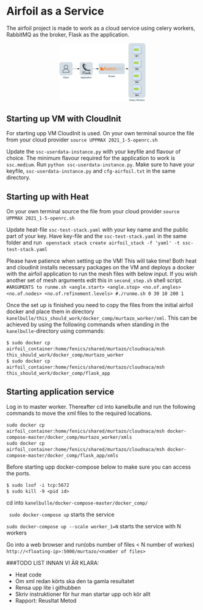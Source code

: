 # Airfoil as a Service
The airfoil project is made to work as a cloud service using celery workers, RabbitMQ as the broker, Flask as the application.

<div style="text-align:center"><img src="sys.jpg" alt="workflow" width=45% /></div>

## Starting up VM with CloudInit
For starting upp VM CloudInit is used.
On your own terminal source the file from your cloud provider
```source UPPMAX 2021_1-5-openrc.sh```

Update the `ssc-userdata-instance.py` with your keyfile and flavour of choice. The minimum flavour required for the application to work is `ssc.medium`. Run `python ssc-userdata-instance.py`. Make sure to have your keyfile, `ssc-userdata-instance.py` and `cfg-airfoil.txt` in the same directory. 

## Starting up with Heat
On your own terminal source the file from your cloud provider
```source UPPMAX 2021_1-5-openrc.sh```

Update heat-file `ssc-test-stack.yaml` with your key name and the public part of your key.
Have key-file and the `ssc-test-stack.yaml` in the same folder and run
``` openstack stack create airfoil_stack -f 'yaml' -t ssc-test-stack.yaml```

Please have patience when setting up the VM! This will take time! Both heat and cloudinit installs necessary packages on the VM and deploys a docker with the airfoil application to run the mesh files with below input. If you wish another set of mesh arguments edit this in `second_step.sh` shell script.
`#ARGUMENTS to runme.sh <angle.start> <angle.stop> <no.of.angles> <no.of.nodes> <no.of.refinement.levels>
 #./runme.sh 0 30 10 200 1`
 
Once the set up is finished you need to copy the files from the initial airfoil docker and place them in directory `kanelbulle/this_should_work/docker_comp/murtazo_worker/xml`. This can be achieved by using the following commands when standing in the `kanelbulle`-directory using commands:
``` 
$ sudo docker cp airfoil_container:home/fenics/shared/murtazo/cloudnaca/msh this_should_work/docker_comp/murtazo_worker
$ sudo docker cp airfoil_container:home/fenics/shared/murtazo/cloudnaca/msh this_should_work/docker_comp/flask_app
```

## Starting application service
Log in to master worker.
Thereafter cd into kanelbulle and run the following commands to move the xml files to the required locations.
```
sudo docker cp airfoil_container:home/fenics/shared/murtazo/cloudnaca/msh docker-compose-master/docker_comp/murtazo_worker/xmls
sudo docker cp airfoil_container:home/fenics/shared/murtazo/cloudnaca/msh docker-compose-master/docker_comp/flask_app/xmls
```
Before starting upp docker-compose below to make sure you can access the ports.
```
$ sudo lsof -i tcp:5672
$ sudo kill -9 <pid id>
```

cd into `kanelbulle/docker-compose-master/docker_comp/`

``` sudo docker-compose up```
starts the service

```sudo docker-compose up --scale worker_1=N```
starts the service with N workers




Go into a web browser and run(obs number of files < N number of workes)
`http://<floating-ip>:5000/murtazo/<number of files>`







###TODO LIST INNAN VI ÄR KLARA:
- Heat code
- Om xml redan körts ska den ta gamla resultatet
- Rensa upp lite i githubben
- Skriv instruktioner för hur man startar upp och kör allt
- Rapport: Reusltat
           Metod

